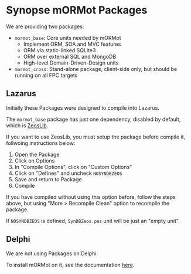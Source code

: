 
# Synopse mORMot Packages

We are providing two packages:

- `mormot_base`: Core units needed by mORMot
  - Implement ORM, SOA and MVC features
  - ORM via static-linked SQLite3
  - ORM over external SQL and MongoDB
  - High-level Domain-Driven-Design units
- `mormot_cross`: Stand-alone package, client-side only, but should be running on all FPC targets

## Lazarus

Initially these Packages were designed to compile into Lazarus.

The `mormot_base` package has just one dependency, disabled by default, which is [ZeosLib](https://sourceforge.net/projects/zeoslib/).

If you want to use ZeosLib, you must setup the package before compile it, follwoing instructions below:

1. Open the Package
1. Click on Options
1. In "Compile Options", click on "Custom Options"
1. Click on "Defines" and uncheck `NOSYNDBZEOS`
1. Save and return to Package
1. Compile

If you have compiled without using this option before, follow the steps above, but using "More > Recompile Clean" option to recompile the package.

If `NOSYNDBZEOS` is defined, `SynDBZeos.pas` unit will be just an "empty unit".

## Delphi

We are not using Packages on Delphi.

To install mORMot on it, see the documentation [here](https://synopse.info/files/html/Synopse%20mORMot%20Framework%20SAD%201.18.html#TITLE_677).